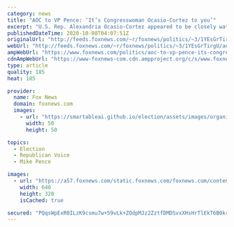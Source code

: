```yaml
---
category: news
title: "AOC to VP Pence: ‘It’s Congresswoman Ocasio-Cortez to you’"
excerpt: "U.S. Rep. Alexandria Ocasio-Cortez appeared to be closely watching the vice presidential debate Wednesday night, tweeting several responses to comments by Vice President Mike Pence."
publishedDateTime: 2020-10-08T04:07:51Z
originalUrl: "http://feeds.foxnews.com/~r/foxnews/politics/~3/1YEsGrTirgU/aoc-to-vp-pence-its-congresswoman-ocasio-cortez-to-you"
webUrl: "http://feeds.foxnews.com/~r/foxnews/politics/~3/1YEsGrTirgU/aoc-to-vp-pence-its-congresswoman-ocasio-cortez-to-you"
ampWebUrl: "https://www.foxnews.com/politics/aoc-to-vp-pence-its-congresswoman-ocasio-cortez-to-you.amp"
cdnAmpWebUrl: "https://www-foxnews-com.cdn.ampproject.org/c/s/www.foxnews.com/politics/aoc-to-vp-pence-its-congresswoman-ocasio-cortez-to-you.amp"
type: article
quality: 185
heat: 185

provider:
  name: Fox News
  domain: foxnews.com
  images:
    - url: "https://smartableai.github.io/election/assets/images/organizations/foxnews.com-50x50.jpg"
      width: 50
      height: 50

topics:
  - Election
  - Republican Voice
  - Mike Pence

images:
  - url: "https://a57.foxnews.com/static.foxnews.com/foxnews.com/content/uploads/2019/07/640/320/Pence-AOC_AP-Getty.jpg?ve=1&tl=1"
    width: 640
    height: 320
    isCached: true

secured: "PQqsWpExR0ILzK9csmu7w+59vLk+ZOdpMJz2ZztfDMDSvxXHsHrTlEkT6B0kr/Dt5/Lal7ZX7Za/PtB03mqPrhu+GtW7WpxCdcR7SDCIfC4ifWaeM7upV0FfjB63kCvJDNMJIUav9XbIahrtL7t5eE2JObNRcKxGHTdXNxOc0cDKV9Su8Eo1wh425j0WWsJV7u4zkcnjKqrMfDWPfJmqmI7wAjzGYxxzV4RjjYvRr9hpjezWGEIpEsajWlYq8ocg9KXtBvY/RKdc2aad+w5FjxwcewrxUbHgOi+2kDcTjZEBNsNaT21HgtB8Q+6/GFxaPpujprVBJqHpMXYaHLiynoGtrFBFU0gP8gLYY1ZT0Vw=;ydGlYP9J8FRgYp5rqJcEdw=="
---
```


